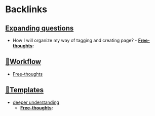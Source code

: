 
# Backlinks
## [Expanding questions](<Expanding questions.md>)
- How I will organize my way of tagging and creating page?
        - **[Free-thoughts](<Free-thoughts.md>):**

## [🌱Workflow ](<🌱Workflow .md>)
- [Free-thoughts](<Free-thoughts.md>)

## [💎Templates](<💎Templates.md>)
- [deeper understanding](<deeper understanding.md>)
    - **[Free-thoughts](<Free-thoughts.md>):**

